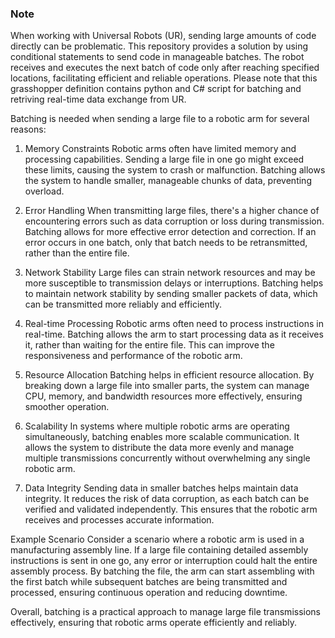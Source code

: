 ### Note

When working with Universal Robots (UR), sending large amounts of code directly can be problematic. This repository provides a solution by using conditional statements to send code in manageable batches. The robot receives and executes the next batch of code only after reaching specified locations, facilitating efficient and reliable operations. Please note that this grasshopper definition contains python and C# script for batching and retriving real-time data exchange from UR.

Batching is needed when sending a large file to a robotic arm for several reasons:

1. Memory Constraints
Robotic arms often have limited memory and processing capabilities. Sending a large file in one go might exceed these limits, causing the system to crash or malfunction. Batching allows the system to handle smaller, manageable chunks of data, preventing overload.

2. Error Handling
When transmitting large files, there's a higher chance of encountering errors such as data corruption or loss during transmission. Batching allows for more effective error detection and correction. If an error occurs in one batch, only that batch needs to be retransmitted, rather than the entire file.

3. Network Stability
Large files can strain network resources and may be more susceptible to transmission delays or interruptions. Batching helps to maintain network stability by sending smaller packets of data, which can be transmitted more reliably and efficiently.

4. Real-time Processing
Robotic arms often need to process instructions in real-time. Batching allows the arm to start processing data as it receives it, rather than waiting for the entire file. This can improve the responsiveness and performance of the robotic arm.

5. Resource Allocation
Batching helps in efficient resource allocation. By breaking down a large file into smaller parts, the system can manage CPU, memory, and bandwidth resources more effectively, ensuring smoother operation.

6. Scalability
In systems where multiple robotic arms are operating simultaneously, batching enables more scalable communication. It allows the system to distribute the data more evenly and manage multiple transmissions concurrently without overwhelming any single robotic arm.

7. Data Integrity
Sending data in smaller batches helps maintain data integrity. It reduces the risk of data corruption, as each batch can be verified and validated independently. This ensures that the robotic arm receives and processes accurate information.

Example Scenario
Consider a scenario where a robotic arm is used in a manufacturing assembly line. If a large file containing detailed assembly instructions is sent in one go, any error or interruption could halt the entire assembly process. By batching the file, the arm can start assembling with the first batch while subsequent batches are being transmitted and processed, ensuring continuous operation and reducing downtime.

Overall, batching is a practical approach to manage large file transmissions effectively, ensuring that robotic arms operate efficiently and reliably.
